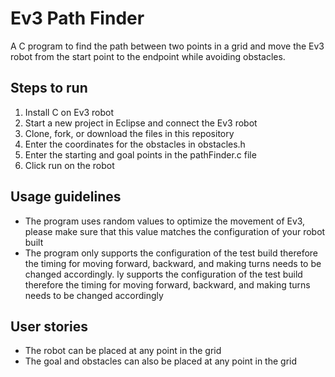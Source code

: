 # Ev3 Path Finder
A C program to find the path between two points in a grid and move the Ev3 robot from the start point to the endpoint while avoiding obstacles. 

## Steps to run 
1. Install C on Ev3 robot 
2. Start a new project in Eclipse and connect the Ev3 robot  
3. Clone, fork, or download the files in this repository 
4. Enter the coordinates for the obstacles in obstacles.h
5. Enter the starting and goal points in the pathFinder.c file 
6. Click run on the robot 

## Usage guidelines 
- The program uses random values to optimize the movement of Ev3, please make sure that this value matches the configuration of your robot built 
- The program only supports the configuration of the test build therefore the timing for moving forward, backward, and making turns needs to be changed accordingly. ly supports the configuration of the test build therefore the timing for moving forward, backward, and making turns needs to be changed accordingly 

## User stories
- The robot can be placed at any point in the grid  
- The goal and obstacles can also be placed at any point in the grid 

